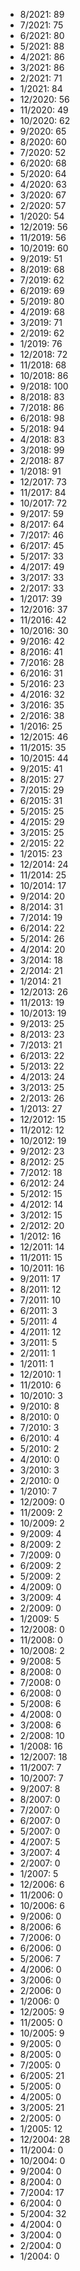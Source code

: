 *  8/2021: 89
*  7/2021: 75
*  6/2021: 80
*  5/2021: 88
*  4/2021: 86
*  3/2021: 86
*  2/2021: 71
*  1/2021: 84
*  12/2020: 56
*  11/2020: 49
*  10/2020: 62
*  9/2020: 65
*  8/2020: 60
*  7/2020: 52
*  6/2020: 68
*  5/2020: 64
*  4/2020: 63
*  3/2020: 67
*  2/2020: 57
*  1/2020: 54
*  12/2019: 56
*  11/2019: 56
*  10/2019: 60
*  9/2019: 51
*  8/2019: 68
*  7/2019: 62
*  6/2019: 69
*  5/2019: 80
*  4/2019: 68
*  3/2019: 71
*  2/2019: 62
*  1/2019: 76
*  12/2018: 72
*  11/2018: 68
*  10/2018: 86
*  9/2018: 100
*  8/2018: 83
*  7/2018: 86
*  6/2018: 98
*  5/2018: 94
*  4/2018: 83
*  3/2018: 99
*  2/2018: 87
*  1/2018: 91
*  12/2017: 73
*  11/2017: 84
*  10/2017: 72
*  9/2017: 59
*  8/2017: 64
*  7/2017: 46
*  6/2017: 45
*  5/2017: 33
*  4/2017: 49
*  3/2017: 33
*  2/2017: 33
*  1/2017: 39
*  12/2016: 37
*  11/2016: 42
*  10/2016: 30
*  9/2016: 42
*  8/2016: 41
*  7/2016: 28
*  6/2016: 31
*  5/2016: 23
*  4/2016: 32
*  3/2016: 35
*  2/2016: 38
*  1/2016: 25
*  12/2015: 46
*  11/2015: 35
*  10/2015: 44
*  9/2015: 41
*  8/2015: 27
*  7/2015: 29
*  6/2015: 31
*  5/2015: 25
*  4/2015: 29
*  3/2015: 25
*  2/2015: 22
*  1/2015: 23
*  12/2014: 24
*  11/2014: 25
*  10/2014: 17
*  9/2014: 20
*  8/2014: 31
*  7/2014: 19
*  6/2014: 22
*  5/2014: 26
*  4/2014: 20
*  3/2014: 18
*  2/2014: 21
*  1/2014: 21
*  12/2013: 26
*  11/2013: 19
*  10/2013: 19
*  9/2013: 25
*  8/2013: 23
*  7/2013: 21
*  6/2013: 22
*  5/2013: 22
*  4/2013: 24
*  3/2013: 25
*  2/2013: 26
*  1/2013: 27
*  12/2012: 15
*  11/2012: 12
*  10/2012: 19
*  9/2012: 23
*  8/2012: 25
*  7/2012: 18
*  6/2012: 24
*  5/2012: 15
*  4/2012: 14
*  3/2012: 15
*  2/2012: 20
*  1/2012: 16
*  12/2011: 14
*  11/2011: 15
*  10/2011: 16
*  9/2011: 17
*  8/2011: 12
*  7/2011: 10
*  6/2011: 3
*  5/2011: 4
*  4/2011: 12
*  3/2011: 5
*  2/2011: 1
*  1/2011: 1
*  12/2010: 1
*  11/2010: 6
*  10/2010: 3
*  9/2010: 8
*  8/2010: 0
*  7/2010: 3
*  6/2010: 4
*  5/2010: 2
*  4/2010: 0
*  3/2010: 3
*  2/2010: 0
*  1/2010: 7
*  12/2009: 0
*  11/2009: 2
*  10/2009: 2
*  9/2009: 4
*  8/2009: 2
*  7/2009: 0
*  6/2009: 2
*  5/2009: 2
*  4/2009: 0
*  3/2009: 4
*  2/2009: 0
*  1/2009: 5
*  12/2008: 0
*  11/2008: 0
*  10/2008: 2
*  9/2008: 5
*  8/2008: 0
*  7/2008: 0
*  6/2008: 0
*  5/2008: 6
*  4/2008: 0
*  3/2008: 6
*  2/2008: 10
*  1/2008: 16
*  12/2007: 18
*  11/2007: 7
*  10/2007: 7
*  9/2007: 8
*  8/2007: 0
*  7/2007: 0
*  6/2007: 0
*  5/2007: 0
*  4/2007: 5
*  3/2007: 4
*  2/2007: 0
*  1/2007: 5
*  12/2006: 6
*  11/2006: 0
*  10/2006: 6
*  9/2006: 0
*  8/2006: 6
*  7/2006: 0
*  6/2006: 0
*  5/2006: 7
*  4/2006: 0
*  3/2006: 0
*  2/2006: 0
*  1/2006: 0
*  12/2005: 9
*  11/2005: 0
*  10/2005: 9
*  9/2005: 0
*  8/2005: 0
*  7/2005: 0
*  6/2005: 21
*  5/2005: 0
*  4/2005: 0
*  3/2005: 21
*  2/2005: 0
*  1/2005: 12
*  12/2004: 28
*  11/2004: 0
*  10/2004: 0
*  9/2004: 0
*  8/2004: 0
*  7/2004: 17
*  6/2004: 0
*  5/2004: 32
*  4/2004: 0
*  3/2004: 0
*  2/2004: 0
*  1/2004: 0